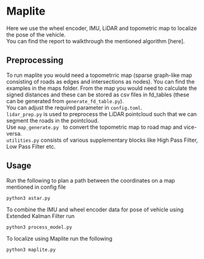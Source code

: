 # Maplite

Here we use the wheel encoder, IMU, LiDAR and topometric map to localize the pose of the vehicle.  
You can find the report to walkthrough the mentioned algorithm [here].  

## Preprocessing

To run maplite you would need a topometrric map (sparse graph-like map consisting of roads as edges and intersections as nodes). You can find the examples in the maps folder. From the map you would need to calculate the signed distances and these can be stored as csv files in fd_tables (these can be generated from `generate_fd_table.py`).  
You can adjust the required parameter in `config.toml`.  
`lidar_prep.py` is used to preprocess the LiDAR pointcloud such that we can segment the roads in the pointcloud.  
Use `map_generate.py ` to convert the topometric map to road map and vice-versa.  
`utilities.py` consists of various supplementary blocks like High Pass Filter, Low Pass Filter etc.  

## Usage

Run the following to plan a path between the coordinates on a map mentioned in config file  

    python3 astar.py
    
To combine the IMU and wheel encoder data for pose of vehicle using Extended Kalman Filter run 

    python3 process_model.py

To localize using Maplite run the following  

    python3 maplite.py
